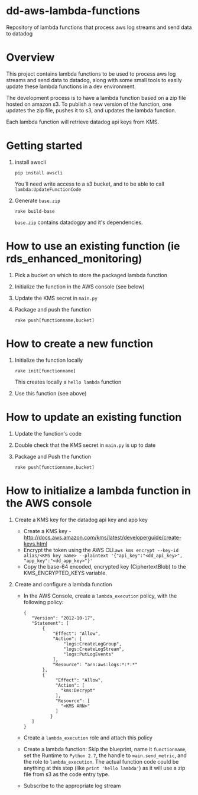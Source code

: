 # dd-aws-lambda-functions
Repository of lambda functions that process aws log streams and send data to datadog


# Overview
This project contains lambda functions to be used to process aws log streams and send data
to datadog, along with some small tools to easily update these lambda functions in a dev
environment.

The development process is to have a lambda function based on a zip file hosted on amazon s3.
To publish a new version of the function, one updates the zip file, pushes it to s3, and updates
the lambda function.

Each lambda function will retrieve datadog api keys from KMS.


# Getting started

1. install awscli
   ```
   pip install awscli
   ```
   You'll need write access to a s3 bucket, and to be able to call `lambda:UpdateFunctionCode`

1. Generate `base.zip`
   ```
   rake build-base
   ```
   `base.zip` contains datadogpy and it's dependencies.




# How to use an existing function (ie rds_enhanced_monitoring)

1. Pick a bucket on which to store the packaged lambda function

1. Initialize the function in the AWS console (see below)

1. Update the KMS secret in `main.py`

1. Package and push the function
   ```
   rake push[functionname,bucket]
   ```


# How to create a new function

1. Initialize the function locally
   ```
   rake init[functionname]
   ```
   This creates locally a `hello lambda` function

1. Use this function (see above)


# How to update an existing function

1. Update the function's code

1. Double check that the KMS secret in `main.py` is up to date

1. Package and Push the function
   ```
   rake push[functionname,bucket]
   ```


# How to initialize a lambda function in the AWS console

1. Create a KMS key for the datadog api key and app key
   - Create a KMS key - http://docs.aws.amazon.com/kms/latest/developerguide/create-keys.html
   - Encrypt the token using the AWS CLI.`aws kms encrypt --key-id alias/<KMS key name> --plaintext '{"api_key":"<dd_api_key>", "app_key":"<dd_app_key>"}'`
   - Copy the base-64 encoded, encrypted key (CiphertextBlob) to the KMS_ENCRYPTED_KEYS variable.

1. Create and configure a lambda function
   - In the AWS Console, create a `lambda_execution` policy, with the following policy:
     ```
     {
        "Version": "2012-10-17",
        "Statement": [
            {
                "Effect": "Allow",
                "Action": [
                    "logs:CreateLogGroup",
                    "logs:CreateLogStream",
                    "logs:PutLogEvents"
                ],
                "Resource": "arn:aws:logs:*:*:*"
            },
            {
                 "Effect": "Allow",
                 "Action": [
                   "kms:Decrypt"
                 ],
                 "Resource": [
                   "<KMS ARN>"
                 ]
               }
        ]
     }
     ```

   - Create a `lambda_execution` role and attach this policy

   - Create a lambda function: Skip the blueprint, name it `functionname`, set the Runtime to `Python 2.7`, the handle to `main.send_metric`, and the role to `lambda_execution`. The actual function code could be anything at this step (like `print 'hello lambda'`) as it will use a zip file from s3 as the code entry type.

   - Subscribe to the appropriate log stream
